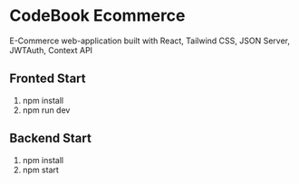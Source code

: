 

# CodeBook Ecommerce

E-Commerce web-application built with React, Tailwind CSS, JSON Server, JWTAuth, Context API

## Fronted Start
 1. npm install
 2. npm run dev
## Backend Start
 1. npm install
 2. npm start

